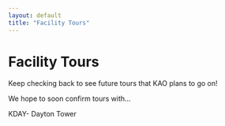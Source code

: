 ```yaml
---
layout: default
title: "Facility Tours"
---
```

# Facility Tours

Keep checking back to see future tours that KAO plans to go on!


We hope to soon confirm tours with...

KDAY- Dayton Tower